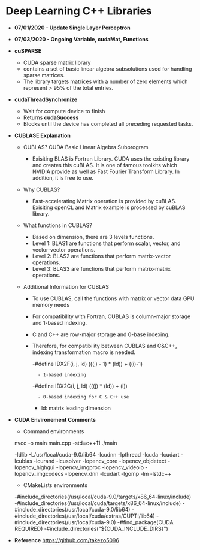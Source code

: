 # Deep Learning C++ Libraries

- **07/01/2020 - Update Single Layer Perceptron**
- **07/03/2020 - Ongoing Variable, cudaMat, Functions**

- **cuSPARSE**
    - CUDA sparse matrix library
    - contains a set of basic linear algebra subsolutions used for handling sparse matrices.
    - The library targets matrices with a number of zero elements which represent > 95% of the total entries.
    

- **cudaThreadSynchronize**
    - Wait for compute device to finish
    - Returns **cudaSuccess**
    - Blocks until the device has completed all preceding requested tasks.

- **CUBLASE Explanation**
    - CUBLAS? CUDA Basic Linear Algebra Subprogram
        - Exisiting BLAS is Fortran Library. CUDA uses the existing library and creates this cuBLAS.
        It is one of famous toolkits which NVIDIA provide as well as Fast Fourier Transform Library.
        In addition, it is free to use. 
    
    - Why CUBLAS?
        - Fast-accelerating Matrix operation is provided by cuBLAS. Exisiting openCL and Matrix example is processed by cuBLAS library.
    
    - What functions in CUBLAS?
        - Based on dimension, there are 3 levels functions.
        - Level 1: BLAS1 are functions that perform scalar, vector, and vector-vector operations.
        - Level 2: BLAS2 are functions that perform matrix-vector operations.
        - Level 3: BLAS3 are functions that perform matrix-matrix operations. 
    
    - Additional Information for CUBLAS
        - To use CUBLAS, call the functions with matrix or vector data GPU memory needs
        - For compatibility with Fortran, CUBLAS is column-major storage and 1-based indexing.
        - C and C++ are row-major storage and 0-base indexing. 
        - Therefore, for compatibility between CUBLAS and C&C++, indexing transformation macro is needed.
            
            -#define IDX2F(i, j, ld) (((j) - 1) * (ld)) + ((i)-1)
                
                - 1-based indexing
            
            -#define IDX2C(i, j, ld) (((j) * (ld)) + (i)) 
                
                - 0-based indexing for C & C++ use
            
            - ld: matrix leading dimension         
    
    
    
    
- **CUDA Environement Comments**
    
    - Command environments
    
    nvcc -o main main.cpp -std=c++11 
    ./main
    
    -ldlib -L/usr/local/cuda-9.0/lib64 -lcudnn -lpthread -lcuda -lcudart -lcublas -lcurand -lcusolver -lopencv_core -lopencv_objdetect -lopencv_highgui -lopencv_imgproc -lopencv_videoio -lopencv_imgcodecs -lopencv_dnn -lcudart -lgomp -lm -lstdc++ 

    - CMakeLists environments
    
    -#include_directories(/usr/local/cuda-9.0/targets/x86_64-linux/include)
    -#include_directories(/usr/local/cuda/targets/x86_64-linux/include)
    -#include_directories(/usr/local/cuda-9.0/lib64)
    -#include_directories(/usr/local/cuda/extras/CUPTI/lib64)
    -#include_directories(/usr/local/cuda-9.0)
    -#find_package(CUDA REQUIRED)
    -#include_directories("${CUDA_INCLUDE_DIRS}")
    
    
- **Reference**
https://github.com/takezo5096
